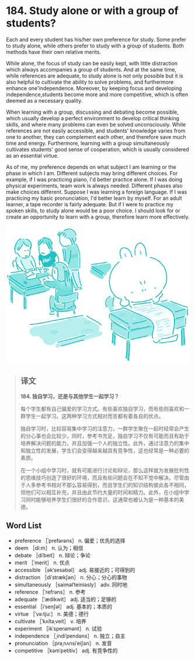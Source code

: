 # 184. Study alone or with a group of students?

Each and every student has his/her own preference for study. Some prefer to study alone, while others prefer to study with a group of students. Both methods have their own relative merits.

While alone, the focus of study can be easily kept, with little distraction which always accompanies a group of students. And at the same time, while references are adequate, to study alone is not only possible but it is also helpful to cultivate the ability to solve problems, and furthermore enhance one'independence. Moreover, by keeping focus and developing independence,students become more and more competitive, which is often deemed as a necessary quality.

When learning with a group, discussing and debating become possible, which usually develop a perfect environment to develop critical thinking skills, and where many problems can even be solved unconsciously. While references are not easily accessible, and students' knowledge varies from one to another, they can complement each other, and therefore save much time and energy. Furthermore, learning with a group simultaneously cultivates students' good sense of cooperation, which is usually considered as an essential virtue.

As of me, my preference depends on what subject I am learning or the phase in which I am. Different subjects may bring different choices. For example, if I was practicing piano, I'd better practice alone. If I was doing physical experiments, team work is always needed. Different phases also make choices different. Suppose I was learning a foreign language. If I was practicing my basic pronunciation, I'd better learn by myself. For an adult learner, a tape recorder is fairly adequate. But if I were to practice my spoken skills, to study alone would be a poor choice. I should look for or create an opportunity to learn with a group, therefore learn more effectively.

![](.gitbook/assets/toefl-ibt-high-score-essays-184.jpg)

> ## 译文
>
> **184. 独自学习，还是与其他学生一起学习？**
>
> 每个学生都有自己偏爱的学习方式。有些喜欢独自学习，而有些则喜欢和一群学生一起学习。这两种学习方式相对而言都有着各自的优点。
>
> 独自学习时，比较容易集中学习的注意力，一群学生聚在一起时经常会产生的分心事也会比较少。同时，参考书充足，独自学习不仅有可能而且有助于培养解决问题的能力，并且加强一个人的独立性。此外，通过注意力的集中和独立性的发展，学生们会变得越来越具有竞争性，这也经常是一种必要的素质。
>
> 在一个小组中学习时，就有可能进行讨论和辩论，那么这样就为发展批判性的思维技巧创造了很好的环境，而且有些问题会在不知不觉中解决。尽管由于人多参考书相对不那么容易得到，而且学生们的知识结构彼此各不相同，但他们可以相互补充，并且由此节约大量的时间和精力。此外，在小组中学习同时能够培养学生们很好的合作意识，这通常也被认为是一种基本的美德。

## Word List

* preference ［ˈprefərəns］ n. 偏爱；优先的选择
* deem ［di:m］ n. 认为；相信
* debate ［diˈbeit］ n. 辩论；争论
* merit ［ˈmerit］ n. 优点
* accessible ［əkˈsesəbəl］ adj. 易接近的；可得到的
* distraction ［diˈstrækʃən］ n. 分心；分心的事物
* simultaneously ［saiməlˈteiniəsly］ adv. 同时地
* reference ［ˈrefrəns］ n. 参考
* adequate ［ˈædikwit］ adj. 适当的；足够的
* essential ［iˈsenʃəl］ adj. 基本的；本质的
* virtue ［ˈvə:tju:］ n. 美德；德行
* cultivate ［ˈkʌltəˌveit］ v. 培养
* experiment ［ikˈsperəmənt］ n. 试验
* independence ［ˌindiˈpendəns］ n. 独立；自主
* pronunciation ［prəˌnʌnsiˈeiʃən］ n. 发音
* competitive ［kəmˈpetitiv］ adj. 有竞争性的 

